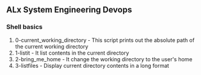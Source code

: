 ## ALx System Engineering Devops
### Shell basics
1. 0-current_working_directory - This script prints out the absolute path of the current working directory
2. 1-listit - It list contents in the current directory
3. 2-bring_me_home - It change the working directory to the user's home
4. 3-listfiles - Display current directory contents in a long format
